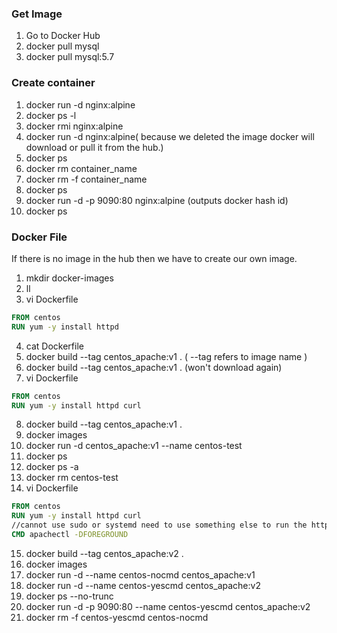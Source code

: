### Get  Image

1. Go to Docker Hub
2. docker pull mysql
3. docker pull mysql:5.7


### Create container

1. docker run -d nginx:alpine
2. docker ps -l
3. docker rmi nginx:alpine
4. docker run -d nginx:alpine( because we deleted the image docker will download or pull it from the hub.)
5. docker ps
6. docker rm container_name
7. docker rm -f container_name
8. docker ps
9. docker run -d -p 9090:80 nginx:alpine (outputs docker hash id)
10. docker ps

### Docker File

If there is no image in the hub then we have to create our own
image.
1. mkdir docker-images
2. ll
3. vi Dockerfile
```Dockerfile
FROM centos
RUN yum -y install httpd
```
4. cat Dockerfile
5. docker build --tag centos_apache:v1 . ( --tag refers to image name )
6. docker build --tag centos_apache:v1 . (won't download again)
7. vi Dockerfile
```Dockerfile
FROM centos
RUN yum -y install httpd curl
```
8. docker build --tag centos_apache:v1 .
9. docker images
10. docker run -d centos_apache:v1 --name centos-test
11. docker ps
12. docker ps -a
13. docker rm centos-test
14. vi Dockerfile
```Dockerfile
FROM centos
RUN yum -y install httpd curl
//cannot use sudo or systemd need to use something else to run the httpd
CMD apachectl -DFOREGROUND
```
15. docker build --tag centos_apache:v2 .
16. docker images
17. docker run -d --name centos-nocmd centos_apache:v1
18. docker run -d --name centos-yescmd centos_apache:v2
19. docker ps --no-trunc
20. docker run -d -p 9090:80 --name centos-yescmd centos_apache:v2
21. docker rm -f centos-yescmd centos-nocmd